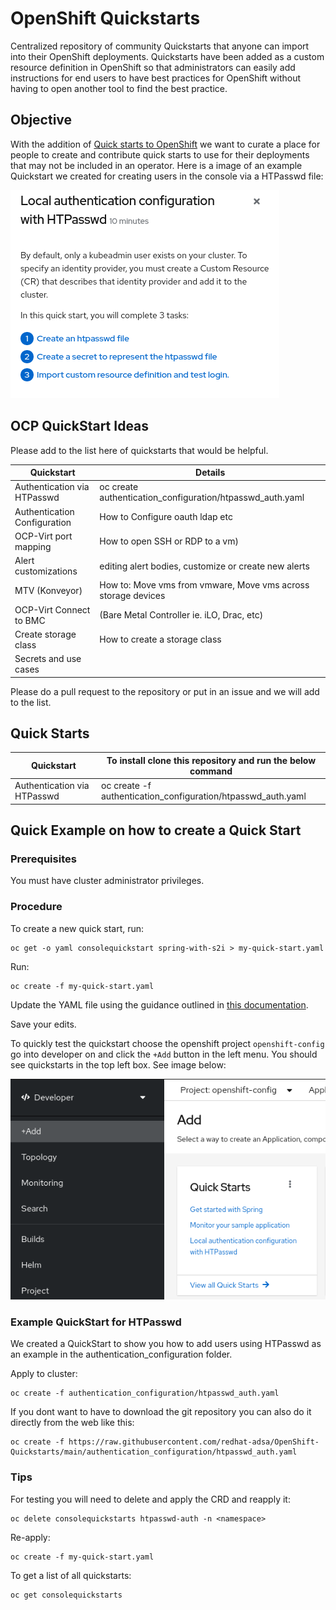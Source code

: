 # OpenShift Quickstarts

Centralized repository of community Quickstarts that anyone can import into their OpenShift deployments. Quickstarts have been added as a custom resource definition in OpenShift so that administrators can easily add instructions for end users to have best practices for OpenShift without having to open another tool to find the best practice. 

## Objective

With the addition of [Quick starts to OpenShift](https://docs.openshift.com/container-platform/4.7/web_console/creating-quick-start-tutorials.html) we want to curate a place for people to create and contribute quick starts to use for their deployments that may not be included in an operator. Here is a image of an example Quickstart we created for creating users in the console via a HTPasswd file:

![htpasswd.png](images/htpasswd.png)

## OCP QuickStart Ideas

Please add to the list here of quickstarts that would be helpful.

| Quickstart                   | Details                                                       |
|------------------------------|---------------------------------------------------------------|
| Authentication via HTPasswd  | oc create authentication_configuration/htpasswd_auth.yaml     |
| Authentication Configuration | How to Configure oauth ldap etc                               |
| OCP-Virt port mapping        | How to open SSH or RDP to a vm)                               |
| Alert customizations         | editing alert bodies, customize or create new alerts          |
| MTV (Konveyor)               | How to: Move vms from vmware, Move vms across storage devices |
| OCP-Virt Connect to BMC      | (Bare Metal Controller ie. iLO, Drac, etc)                    |
| Create storage class         | How to create a storage class                                 |
| Secrets and use cases        |                                                               |

Please do a pull request to the repository or put in an issue and we will add to the list.

## Quick Starts

| Quickstart                  | To install clone this repository and run the below command   |
|-----------------------------|--------------------------------------------------------------|
| Authentication via HTPasswd | oc create -f authentication_configuration/htpasswd_auth.yaml |

## Quick Example on how to create a Quick Start

### Prerequisites

You must have cluster administrator privileges.

### Procedure

To create a new quick start, run:

```shell
oc get -o yaml consolequickstart spring-with-s2i > my-quick-start.yaml
```

Run:

```shell
oc create -f my-quick-start.yaml
```

Update the YAML file using the guidance outlined in [this documentation](https://docs.openshift.com/container-platform/4.7/web_console/creating-quick-start-tutorials.html).

Save your edits.

To quickly test the quickstart choose the openshift project `openshift-config` go into developer on and click the `+Add` button in the left menu. You should see quickstarts in the top left box. See image below:

![add.png](images/add.png)

### Example QuickStart for HTPasswd

We created a QuickStart to show you how to add users using HTPasswd as an example in the authentication_configuration folder. 

Apply to cluster:

```shell
oc create -f authentication_configuration/htpasswd_auth.yaml
```

If you dont want to have to download the git repository you can also do it directly from the web like this:

```shell
oc create -f https://raw.githubusercontent.com/redhat-adsa/OpenShift-Quickstarts/main/authentication_configuration/htpasswd_auth.yaml
```

### Tips

For testing you will need to delete and apply the CRD and reapply it:

```shell
oc delete consolequickstarts htpasswd-auth -n <namespace>
```

Re-apply:

```shell
oc create -f my-quick-start.yaml
```

To get a list of all quickstarts:

```shell
oc get consolequickstarts
```
